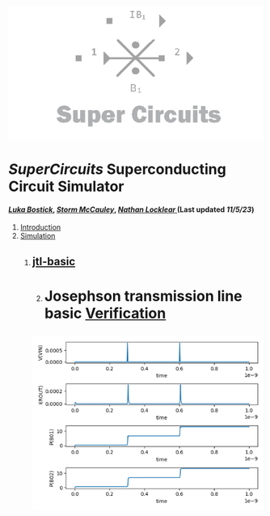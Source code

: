 ![](/img/external_image.png)

# *SuperCircuits* Superconducting Circuit Simulator
#### *[Luka Bostick](https:/ithub.com/LukaBostick)*, *[ Storm McCauley](https://thub.com/Person2)*, *[Nathan Locklear ](https:/g/hub.com/Person3)* (Last updated *11/5/23*)

1. [Introduction](/OpenCircuits/README.md)
2. [Simulation](###Simulation)
    1. [jtl-basic](/imulation/jtl_basic.md)
        ---
        2.  # Josephson transmission line basic  [Verification](/imulation/jtl-basic-verification.md) 
        ![](/img/ex_jtl_basic_figure.png)
        ---